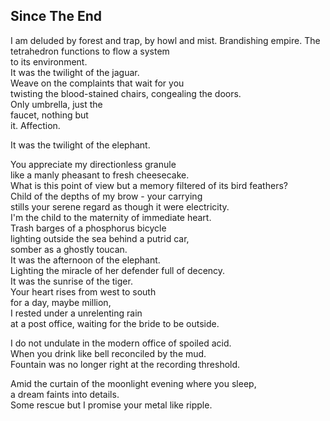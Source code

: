 Since The End
-------------
I am deluded by forest and trap, by howl and mist. Brandishing empire. The tetrahedron functions to flow a system  
to its environment.  
It was the twilight of the jaguar.  
Weave on the complaints that wait for you  
twisting the blood-stained chairs, congealing the doors.  
Only umbrella, just the  
faucet, nothing but  
it. Affection.  
  
It was the twilight of the elephant.  
  
You appreciate my directionless granule  
like a manly pheasant to fresh cheesecake.  
What is this point of view but a memory filtered of its bird feathers?  
Child of the depths of my brow - your carrying  
stills your serene regard as though it were electricity.  
I'm the child to the maternity of immediate heart.  
Trash barges of a phosphorus bicycle  
lighting outside the sea behind a putrid car,  
somber as a ghostly toucan.  
It was the afternoon of the elephant.  
Lighting the miracle of her defender full of decency.  
It was the sunrise of the tiger.  
Your heart rises from west to south  
for a day, maybe million,  
I rested under a unrelenting rain  
at a post office, waiting for the bride to be outside.  
  
I do not undulate in the modern office of spoiled acid.  
When you drink like bell reconciled by the mud.  
Fountain was no longer right at the recording threshold.  
  
Amid the curtain of the moonlight evening where you sleep,  
a dream faints into details.  
Some rescue but I promise your metal like ripple.  
